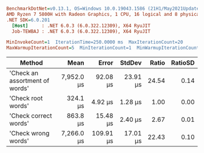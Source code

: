 ``` ini

BenchmarkDotNet=v0.13.1, OS=Windows 10.0.19043.1586 (21H1/May2021Update)
AMD Ryzen 7 5800H with Radeon Graphics, 1 CPU, 16 logical and 8 physical cores
.NET SDK=6.0.201
  [Host]     : .NET 6.0.3 (6.0.322.12309), X64 RyuJIT
  Job-TEWBAJ : .NET 6.0.3 (6.0.322.12309), X64 RyuJIT

MinInvokeCount=1  IterationTime=250.0000 ms  MaxIterationCount=20  
MaxWarmupIterationCount=5  MinIterationCount=1  MinWarmupIterationCount=1  

```
|                         Method |       Mean |     Error |   StdDev | Ratio | RatioSD |
|------------------------------- |-----------:|----------:|---------:|------:|--------:|
| &#39;Check an assortment of words&#39; | 7,952.0 μs |  92.08 μs | 23.91 μs | 24.54 |    0.14 |
|             &#39;Check root words&#39; |   324.1 μs |   4.92 μs |  1.28 μs |  1.00 |    0.00 |
|          &#39;Check correct words&#39; |   863.8 μs |  15.48 μs |  2.40 μs |  2.67 |    0.01 |
|            &#39;Check wrong words&#39; | 7,266.0 μs | 109.91 μs | 17.01 μs | 22.43 |    0.10 |
